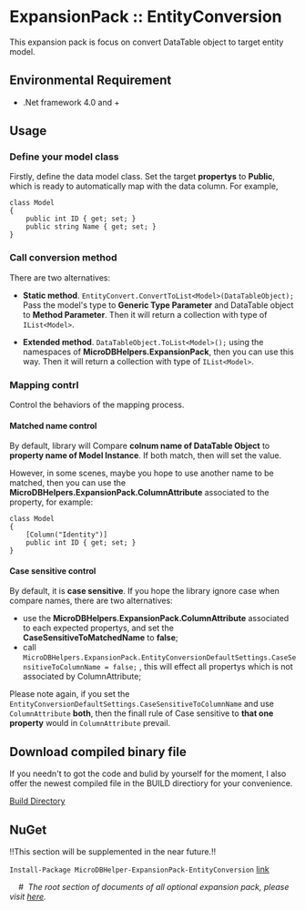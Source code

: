 ExpansionPack :: EntityConversion 
================================================ 
 
This expansion pack is focus on convert DataTable object to target entity model. 


## Environmental Requirement
* .Net framework 4.0 and +


## Usage

### Define your model class 
Firstly, define the data model class. Set the target **propertys** to **Public**, which is ready to automatically map with the data column. 
For example, 
``` 
class Model
{
    public int ID { get; set; }
    public string Name { get; set; }
}
``` 

### Call conversion method 
There are two alternatives: 
* **Static method**. `EntityConvert.ConvertToList<Model>(DataTableObject);`  Pass the model's type to **Generic Type Parameter** and DataTable object to **Method Parameter**. Then it will return a collection with type of `IList<Model>`.
 
* **Extended method**. `DataTableObject.ToList<Model>();` using the namespaces of **MicroDBHelpers.ExpansionPack**, then you can use this way.  Then it will return a collection with type of `IList<Model>`.



### Mapping contrl
Control the behaviors of the mapping process. 

#### Matched name control 
By default, library will Compare **colnum name of DataTable Object** to **property name of Model Instance**. If both match, then will set the value. 

However, in some scenes, maybe you hope to use another name to be matched, then you can use the **MicroDBHelpers.ExpansionPack.ColumnAttribute** associated to the property, for example:  
```
class Model
{
    [Column("Identity")]
    public int ID { get; set; }
}
```

#### Case sensitive control
By default, it is **case sensitive**. If you hope the library ignore case when compare names, there are two alternatives: 
* use the **MicroDBHelpers.ExpansionPack.ColumnAttribute** associated to each expected propertys, and set the **CaseSensitiveToMatchedName** to **false**; 
* call `MicroDBHelpers.ExpansionPack.EntityConversionDefaultSettings.CaseSensitiveToColumnName = false;` , this will effect all propertys which is not associated by ColumnAttribute; 

Please note again, if you set the `EntityConversionDefaultSettings.CaseSensitiveToColumnName` and use `ColumnAttribute` **both**, then the finall rule of Case sensitive to **that one property** would in `ColumnAttribute` prevail. 





## Download compiled binary file
If you needn't to got the code and bulid by yourself for the moment, I also offer the newest compiled file in the BUILD directiory for your convenience. 

[Build Directory](https://github.com/DoraemonYu/MicroDBHelper-ExpansionPack/tree/master/Build)


## NuGet 
!!This section will be supplemented in the near future.!!  

`Install-Package MicroDBHelper-ExpansionPack-EntityConversion`  [link](https://www.nuget.org/packages/MicroDBHelper-ExpansionPack-EntityConversion/)


&nbsp;
&nbsp;
#&nbsp;
*The root section of documents of all optional expansion pack, please visit [here](../).*
